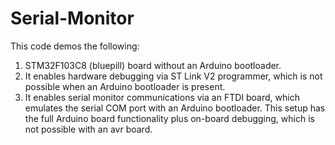 # Serial-Monitor
This code demos the following:
  1. STM32F103C8 (bluepill) board without an Arduino bootloader.
  2. It enables hardware debugging via ST Link V2 programmer, which is not possible when an Arduino bootloader is present.
  3. It enables serial monitor communications via an FTDI board, which emulates the serial COM port with an Arduino bootloader.
This setup has the full Arduino board functionality plus on-board debugging, which is not possible with an avr board.
